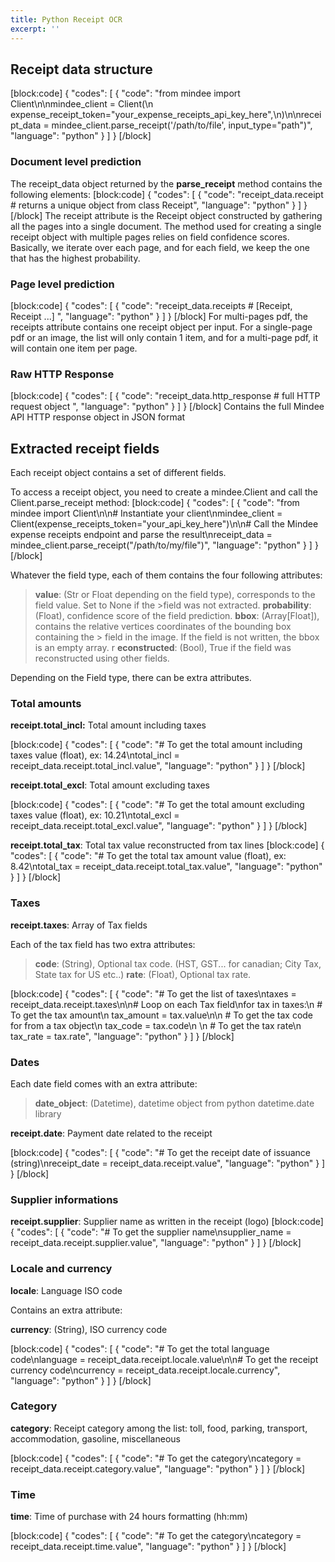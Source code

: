 ```yaml
---
title: Python Receipt OCR
excerpt: ''
---
```

## Receipt data structure
[block:code]
{
  "codes": [
    {
      "code": "from mindee import Client\n\nmindee_client = Client(\n    expense_receipt_token=\"your_expense_receipts_api_key_here\",\n)\n\nreceipt_data = mindee_client.parse_receipt('/path/to/file', input_type=\"path\")",
      "language": "python"
    }
  ]
}
[/block]
### Document level prediction

The receipt_data object returned by the **parse_receipt** method contains the following elements:
[block:code]
{
  "codes": [
    {
      "code": "receipt_data.receipt # returns a unique object from class Receipt",
      "language": "python"
    }
  ]
}
[/block]
The receipt attribute is the Receipt object constructed by gathering all the pages into a single document. The method used for creating a single receipt object with multiple pages relies on field confidence scores. Basically, we iterate over each page, and for each field, we keep the one that has the highest probability.

### Page level prediction
[block:code]
{
  "codes": [
    {
      "code": "receipt_data.receipts # [Receipt, Receipt ...] ",
      "language": "python"
    }
  ]
}
[/block]
For multi-pages pdf, the receipts attribute contains one receipt object per input. For a single-page pdf or an image, the list will only contain 1 item, and for a multi-page pdf, it will contain one item per page.

 
### Raw HTTP Response

[block:code]
{
  "codes": [
    {
      "code": "receipt_data.http_response # full HTTP request object ",
      "language": "python"
    }
  ]
}
[/block]
Contains the full Mindee API HTTP response object in JSON format

 

 ## Extracted receipt fields
 

Each receipt object contains a set of different fields.


To access a receipt object, you need to create a mindee.Client and call the Client.parse_receipt method:
[block:code]
{
  "codes": [
    {
      "code": "from mindee import Client\n\n# Instantiate your client\nmindee_client = Client(expense_receipts_token=\"your_api_key_here\")\n\n# Call the Mindee expense receipts endpoint and parse the result\nreceipt_data = mindee_client.parse_receipt(\"/path/to/my/file\")",
      "language": "python"
    }
  ]
}
[/block]
 

Whatever the field type, each of them contains the four following attributes:

 

> **value**: (Str or Float depending on the field type), corresponds to the field value. Set to None if the >field was not extracted.
> **probability**: (Float), confidence score of the field prediction.
> **bbox**: (Array[Float]), contains the relative vertices coordinates of the bounding box containing the > field in the image. If the field is not written, the bbox is an empty array. 
>r **econstructed**: (Bool), True if the field was reconstructed using other fields.
 

Depending on the Field type, there can be extra attributes.


### Total amounts
 

**receipt.total_incl:** Total amount including taxes

[block:code]
{
  "codes": [
    {
      "code": "# To get the total amount including taxes value (float), ex: 14.24\ntotal_incl = receipt_data.receipt.total_incl.value",
      "language": "python"
    }
  ]
}
[/block]
 

**receipt.total_excl**: Total amount excluding taxes

[block:code]
{
  "codes": [
    {
      "code": "# To get the total amount excluding taxes value (float), ex: 10.21\ntotal_excl = receipt_data.receipt.total_excl.value",
      "language": "python"
    }
  ]
}
[/block]
 

**receipt.total_tax**: Total tax value reconstructed from tax lines
[block:code]
{
  "codes": [
    {
      "code": "# To get the total tax amount value (float), ex: 8.42\ntotal_tax = receipt_data.receipt.total_tax.value",
      "language": "python"
    }
  ]
}
[/block]
 

 

### Taxes
 

**receipt.taxes**: Array of Tax fields

Each of the tax field has two extra attributes:

> **code**: (String), Optional tax code. (HST, GST... for canadian; City Tax, State tax for US etc..)
> **rate**: (Float), Optional tax rate.
 

[block:code]
{
  "codes": [
    {
      "code": "# To get the list of taxes\ntaxes = receipt_data.receipt.taxes\n\n# Loop on each Tax field\nfor tax in taxes:\n   # To get the tax amount\n   tax_amount = tax.value\n\n   # To get the tax code for from a tax object\n   tax_code = tax.code\n  \n   # To get the tax rate\n   tax_rate = tax.rate",
      "language": "python"
    }
  ]
}
[/block]

 

### Dates
 

Each date field comes with an extra attribute:


> **date_object**: (Datetime), datetime object from python datetime.date library
 

 **receipt.date**: Payment date related to the receipt

[block:code]
{
  "codes": [
    {
      "code": "# To get the receipt date of issuance (string)\nreceipt_date = receipt_data.receipt.value",
      "language": "python"
    }
  ]
}
[/block]
 

### Supplier informations
 

**receipt.supplier**: Supplier name as written in the receipt (logo)
[block:code]
{
  "codes": [
    {
      "code": "# To get the supplier name\nsupplier_name = receipt_data.receipt.supplier.value",
      "language": "python"
    }
  ]
}
[/block]
### Locale and currency


**locale**: Language ISO code

Contains an extra attribute:

**currency**: (String), ISO currency code
 
[block:code]
{
  "codes": [
    {
      "code": "# To get the total language code\nlanguage = receipt_data.receipt.locale.value\n\n# To get the receipt currency code\ncurrency = receipt_data.receipt.locale.currency",
      "language": "python"
    }
  ]
}
[/block]
### Category
 

**category**: Receipt category among the list:  toll, food, parking, transport, accommodation, gasoline, miscellaneous

[block:code]
{
  "codes": [
    {
      "code": "# To get the category\ncategory = receipt_data.receipt.category.value",
      "language": "python"
    }
  ]
}
[/block]
### Time
 

**time**: Time of purchase with 24 hours formatting (hh:mm)


[block:code]
{
  "codes": [
    {
      "code": "# To get the category\ncategory = receipt_data.receipt.time.value",
      "language": "python"
    }
  ]
}
[/block]